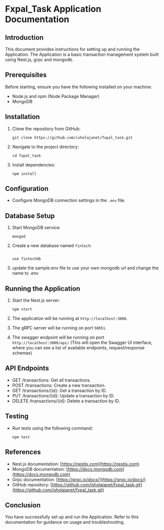 # Fxpal_Task Application Documentation

## Introduction
This document provides instructions for setting up and running the Application. The Application is a basic transaction management system built using Nest.js, grpc and mongodb.

## Prerequisites
Before starting, ensure you have the following installed on your machine:
- Node.js and npm (Node Package Manager)
- MongoDB

## Installation
1. Clone the repository from GitHub:
   ```
   git clone https://github.com/isholajanet/fxpal_task.git
   ```
2. Navigate to the project directory:
   ```
   cd fxpal_task
   ```
3. Install dependencies:
   ```
   npm install
   ```

## Configuration
- Configure MongoDB connection settings in the `.env` file.


## Database Setup
1. Start MongoDB service:
   ```
   mongod
   ```
2. Create a new database named `fintech`:
   ```
  
   use fintechdb
   ```

3. update the sample.env file to use your own mongodb url and change the name to .env
   

## Running the Application
1. Start the Nest.js server:
   ```
   npm start
   ```

2. The application will be running at `http://localhost:3000`.

3. The gRPC server will be running on port `50051`.

4. The swagger endpoint will be running on port `http://localhost:3000/api/` (This will open the Swagger UI interface, where you can see a list of available endpoints, request/response schemas)

## API Endpoints
- GET /transactions: Get all transactions.
- POST /transactions: Create a new transaction.
- GET /transactions/{id}: Get a transaction by ID.
- PUT /transactions/{id}: Update a transaction by ID.
- DELETE /transactions/{id}: Delete a transaction by ID.

## Testing
- Run tests using the following command:
  ```
  npm test
  ```



## References
- Nest.js documentation: [https://nestjs.com](https://nestjs.com)
- MongoDB documentation: [https://docs.mongodb.com](https://docs.mongodb.com)
- Grpc documentation: [https://grpc.io/docs/](https://grpc.io/docs/)
- GitHub repository: [https://github.com/isholajanet/fxpal_task.git](https://github.com/isholajanet/fxpal_task.git)

## Conclusion
You have successfully set up and run the Application. Refer to this documentation for guidance on usage and troubleshooting.
